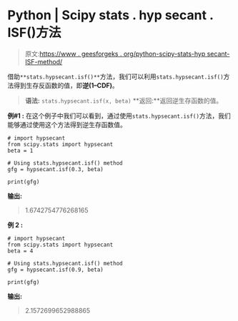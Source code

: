 # Python | Scipy stats . hyp secant . ISF()方法

> 原文:[https://www . geesforgeks . org/python-scipy-stats-hyp secant-ISF-method/](https://www.geeksforgeeks.org/python-scipy-stats-hypsecant-isf-method/)

借助`**stats.hypsecant.isf()**`方法，我们可以利用`stats.hypsecant.isf()`方法得到生存反函数的值，即**逆(1–CDF)**。

> **语法:** `stats.hypsecant.isf(x, beta)`
> **返回:**返回逆生存函数的值。

**例#1 :**
在这个例子中我们可以看到，通过使用`stats.hypsecant.isf()`方法，我们能够通过使用这个方法得到逆生存函数值。

```
# import hypsecant
from scipy.stats import hypsecant
beta = 1

# Using stats.hypsecant.isf() method
gfg = hypsecant.isf(0.3, beta)

print(gfg)
```

**输出:**

> 1.6742754776268165

**例 2 :**

```
# import hypsecant
from scipy.stats import hypsecant
beta = 4

# Using stats.hypsecant.isf() method
gfg = hypsecant.isf(0.9, beta)

print(gfg)
```

**输出:**

> 2.1572699652988865